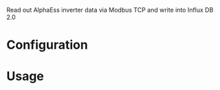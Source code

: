 Read out AlphaEss inverter data via Modbus TCP and write into Influx DB 2.0

# Configuration  
# Usage
